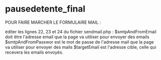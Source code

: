 # pausedetente_final
POUR FAIRE MARCHER LE FORMULAIRE MAIL :

éditer les lignes 22, 23 et 24 du fichier sendmail.php :
$smtpAndFromEmail doit être l'adresse email que la page va utiliser pour envoyer des emails
$smtpAndFromPasswor est le mot de passe de l'adresse mail que la page va utiliser pour envoyer des mails
$targetEmail est l'adresse cible, celle qui recevera les emails envoyés.


